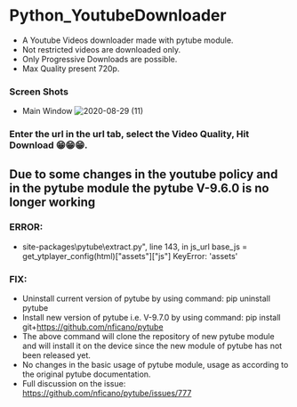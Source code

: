 # Python_YoutubeDownloader
- A Youtube Videos downloader made with pytube module.
- Not restricted videos are downloaded only.
- Only Progressive Downloads are possible.
- Max Quality present 720p.

### Screen Shots
- Main Window
![2020-08-29 (11)](https://user-images.githubusercontent.com/64532019/91641633-56e86280-ea43-11ea-9305-e83c1d7d98ec.png)



### Enter the url in the url tab, select the Video Quality, Hit Download 😁😁😁.



## Due to some changes in the youtube policy and in the pytube module the pytube V-9.6.0 is no longer working

### ERROR:
- site-packages\pytube\extract.py", line 143, in js_url base_js = get_ytplayer_config(html)["assets"]["js"] KeyError: 'assets'

### FIX:
- Uninstall current version of pytube by using command:  pip uninstall pytube
- Install new version of pytube i.e. V-9.7.0 by using command:  pip install git+https://github.com/nficano/pytube 
- The above command will clone the repository of new pytube module and will install it on the device since the new module of pytube has not been released yet.
- No changes in the basic usage of pytube module, usage as according to the original pytube documentation.
- Full discussion on the issue: https://github.com/nficano/pytube/issues/777

